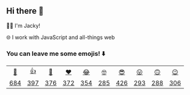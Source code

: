 ## Hi there 👋

👨‍💻  I'm Jacky!

🌐  I work with JavaScript and all-things web

### You can leave me some emojis! ⬇️
<table>
<tr align="center">
  <td><a href="https://jackyef-addmoji.vercel.app/api/addmoji?type=👋">👋</a></td>
  <td><a href="https://jackyef-addmoji.vercel.app/api/addmoji?type=👍">👍</a></td>
  <td><a href="https://jackyef-addmoji.vercel.app/api/addmoji?type=👊">👊</a></td>
  <td><a href="https://jackyef-addmoji.vercel.app/api/addmoji?type=❤️">❤️</a></td>
  <td><a href="https://jackyef-addmoji.vercel.app/api/addmoji?type=😂">😂</a></td>
  <td><a href="https://jackyef-addmoji.vercel.app/api/addmoji?type=🤓">🤓</a></td>
  <td><a href="https://jackyef-addmoji.vercel.app/api/addmoji?type=😎">😎</a></td>
  <td><a href="https://jackyef-addmoji.vercel.app/api/addmoji?type=😛">😛</a></td>
  <td><a href="https://jackyef-addmoji.vercel.app/api/addmoji?type=🙃">🙃</a></td>
  <td><a href="https://jackyef-addmoji.vercel.app/api/addmoji?type=😉">😉</a></td>
</tr>
<tr align="center">
  <td><a href="https://jackyef-addmoji.vercel.app/api/addmoji?type=👋"><span id="count-👋">684</span></a></td>
  <td><a href="https://jackyef-addmoji.vercel.app/api/addmoji?type=👍"><span id="count-👍">397</span></a></td>
  <td><a href="https://jackyef-addmoji.vercel.app/api/addmoji?type=👊"><span id="count-👊">376</span></a></td>
  <td><a href="https://jackyef-addmoji.vercel.app/api/addmoji?type=❤️"><span id="count-❤️">372</span></a></td>
  <td><a href="https://jackyef-addmoji.vercel.app/api/addmoji?type=😂"><span id="count-😂">354</span></a></td>
  <td><a href="https://jackyef-addmoji.vercel.app/api/addmoji?type=🤓"><span id="count-🤓">285</span></a></td>
  <td><a href="https://jackyef-addmoji.vercel.app/api/addmoji?type=😎"><span id="count-😎">426</span></a></td>
  <td><a href="https://jackyef-addmoji.vercel.app/api/addmoji?type=😛"><span id="count-😛">293</span></a></td>
  <td><a href="https://jackyef-addmoji.vercel.app/api/addmoji?type=🙃"><span id="count-🙃">288</span></a></td>
  <td><a href="https://jackyef-addmoji.vercel.app/api/addmoji?type=😉"><span id="count-😉">306</span></a></td>
</tr>
</table>

<!--
**jackyef/jackyef** is a ✨ _special_ ✨ repository because its `README.md` (this file) appears on your GitHub profile.

Here are some ideas to get you started:

- 🔭 I’m currently working on ...
- 🌱 I’m currently learning ...
- 👯 I’m looking to collaborate on ...
- 🤔 I’m looking for help with ...
- 💬 Ask me about ...
- 📫 How to reach me: ...
- 😄 Pronouns: ...
- ⚡ Fun fact: ...
-->
